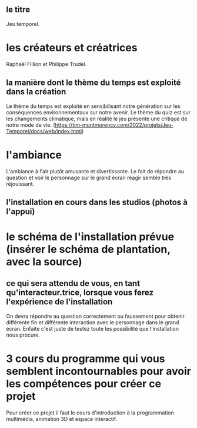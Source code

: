 ## le titre
Jeu temporel.

# les créateurs et créatrices
Raphaël Fillion et Philippe Trudel.

## la manière dont le thème du temps est exploité dans la création
Le thème du temps est exploité en sensibilisant notre génération sur les conséquences environnementaux sur notre avenir. Le thème du quiz est sur les changements climatique, mais en réalité le jeu présente une critique de notre mode de vie.
(https://tim-montmorency.com/2022/projets/Jeu-Temporel/docs/web/index.html)

# l'ambiance
L'ambiance à l'air plutôt amusante et divertissante. Le fait de répondre au question et voir le personnage sur le grand écran réagir semble très réjouissant.

## l'installation en cours dans les studios (photos à l'appui)


# le schéma de l'installation prévue (insérer le schéma de plantation, avec la source)


## ce qui sera attendu de vous, en tant qu'interacteur.trice, lorsque vous ferez l'expérience de l'installation
On devra répondre au question correctement ou faussement pour obtenir différente fin et différente interaction avec le personnage dans le grand écran. Enfaite c'est juste de testez toute les possibilité que l'installation nous procure.

# 3 cours du programme qui vous semblent incontournables pour avoir les compétences pour créer ce projet
Pour créer ce projet il faut le cours d'introduction à la programmation multimédia, animation 3D et espace interactif. 
